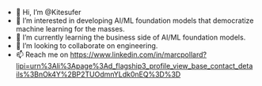 - 👋 Hi, I’m @Kitesufer
- 👀 I’m interested in developing AI/ML foundation models that democratize machine learning for the masses.
- 🌱 I’m currently learning the business side of AI/ML foundation models.
- 💞️ I’m looking to collaborate on engineering.
- 📫 Reach me on https://www.linkedin.com/in/marcpollard?lipi=urn%3Ali%3Apage%3Ad_flagship3_profile_view_base_contact_details%3BnOk4Y%2BP2TUOdmnYLdk0nEQ%3D%3D

<!---
Kitesufer/Kitesufer is a ✨ special ✨ repository because its `README.md` (this file) appears on your GitHub profile.
You can click the Preview link to take a look at your changes.
--->
